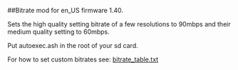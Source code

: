 ##Bitrate mod for en_US firmware 1.40.

Sets the high quality setting bitrate of a few resolutions to 90mbps and their medium quality setting to 60mbps.

Put autoexec.ash in the root of your sd card.

For how to set custom bitrates see: [bitrate_table.txt](../bitrate_table.txt)
